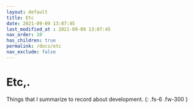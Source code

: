 ```yaml
---
layout: default
title: Etc
date: 2021-09-09 13:07:45
last_modified_at : 2021-09-09 13:07:45
nav_order: 10
has_children: true
permalink: /docs/etc
nav_exclude: false
---
```


# Etc,.

Things that I summarize to record about development.
{: .fs-6 .fw-300 }